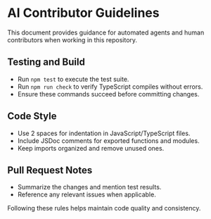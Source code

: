 # AI Contributor Guidelines

This document provides guidance for automated agents and human contributors when working in this repository.

## Testing and Build
- Run `npm test` to execute the test suite.
- Run `npm run check` to verify TypeScript compiles without errors.
- Ensure these commands succeed before committing changes.

## Code Style
- Use 2 spaces for indentation in JavaScript/TypeScript files.
- Include JSDoc comments for exported functions and modules.
- Keep imports organized and remove unused ones.

## Pull Request Notes
- Summarize the changes and mention test results.
- Reference any relevant issues when applicable.

Following these rules helps maintain code quality and consistency.
